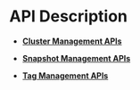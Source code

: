 # API Description<a name="dws_02_0037"></a>

-   **[Cluster Management APIs](cluster-management-apis.md)**  

-   **[Snapshot Management APIs](snapshot-management-apis.md)**  

-   **[Tag Management APIs](tag-management-apis.md)**  



